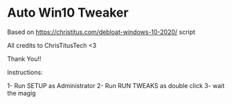 # Auto Win10 Tweaker

Based on https://christitus.com/debloat-windows-10-2020/ script

All credits to ChrisTitusTech <3

Thank You!!

Instructions:

1- Run SETUP as Administrator
2- Run RUN TWEAKS as double click
3- wait the magig
